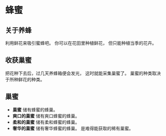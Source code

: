 # 蜂蜜

## 关于养蜂

利用鲜花来吸引蜜蜂吧。
你可以在花田里种植鲜花，
但只能种植当季的花卉。

## 收获巢蜜

把花种下去后，过几天养蜂箱便会发光，
这时就能采集巢蜜了。
巢蜜的种类取决于所种鲜花的种类。

## 巢蜜

- **巢蜜**
储有蜂蜜的蜂巢。
- **爽口的巢蜜**
储有爽口蜂蜜的蜂巢。
- **柔和的巢蜜**
储有柔和蜂蜜的蜂巢。
- **奢华的巢蜜**
储有奢华蜂蜜的蜂巢。
是难得能获取的稀有巢蜜。
